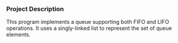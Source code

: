 ### Project Description  
This program implements a queue supporting both FIFO and LIFO operations. It uses a singly-linked list to represent the set of queue elements.  
